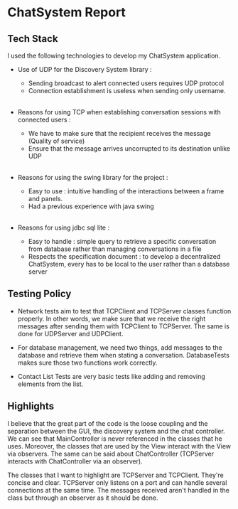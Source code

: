 # ChatSystem Report

## Tech Stack
I used the following technologies to develop my ChatSystem application.
* Use of UDP for the Discovery System library : 
  * Sending broadcast to alert connected users requires UDP protocol
  * Connection establishment is useless when sending only username.
  
  <br>
  
* Reasons for using TCP when establishing conversation sessions with connected users :
  * We have to make sure that the recipient receives the message (Quality of service)
  * Ensure that the message arrives uncorrupted to its destination unlike UDP
  
  <br>
* Reasons for using the swing library for the project : 
  * Easy to use : intuitive handling of the interactions between a frame and panels.
  * Had a previous experience with java swing 
  
  <br>
* Reasons for using jdbc sql lite : 
  * Easy to handle : simple query to retrieve a specific conversation from database rather than
  managing conversations in a file
  * Respects the specification document : to develop a decentralized ChatSystem, every has to be
  local to the user rather than a database server

## Testing Policy
* Network tests aim to test that TCPClient and TCPServer classes function properly. In other words, we make sure that
we receive the right messages after sending them with TCPClient to TCPServer. The same is done for
UDPServer and UDPClient.


* For database management, we need two things, add messages to the database and retrieve them when stating a conversation.
DatabaseTests makes sure those two functions work correctly.


* Contact List Tests are very basic tests like adding and removing elements from the list.

## Highlights
I believe that the great part of the code is the loose coupling and the separation between the GUI, the discovery system and
the chat controller. <br>
We can see that MainController is never referenced in the classes that he uses. 
Moreover, the classes that are used by the View interact with the View via observers. 
The same can be said about ChatController (TCPServer interacts with ChatController via an observer). 

The classes that I want to highlight are TCPServer and TCPClient. They're concise and 
clear. TCPServer only listens on a port and can handle several connections at the same time.
The messages received aren't handled in the class but through an observer as it should be done.